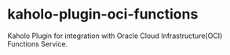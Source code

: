 # kaholo-plugin-oci-functions
Kaholo Plugin for integration with Oracle Cloud Infrastructure(OCI) Functions Service.

